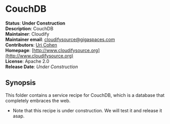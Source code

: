 # CouchDB  

**Status**: **Under Construction**   
**Description**:  CouchDB    
**Maintainer**:       Cloudify  
**Maintainer email**: cloudifysource@gigaspaces.com  
**Contributors**:    [Uri Cohen](https://github.com/uric)  
**Homepage**:   [http://www.cloudifysource.org](http://www.cloudifysource.org)  
**License**:      Apache 2.0   
**Release Date**:  *Under Construction*  

Synopsis
--------

This folder contains a service recipe for CouchDB, which is a database that completely embraces the web.

* Note that this recipe is under construction. We will test it and release it asap.
